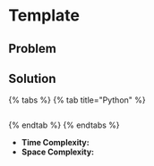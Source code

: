 # Template

## Problem

## Solution

{% tabs %}
{% tab title="Python" %}
```python

```
{% endtab %}
{% endtabs %}

* **Time Complexity:**
* **Space Complexity:** 

